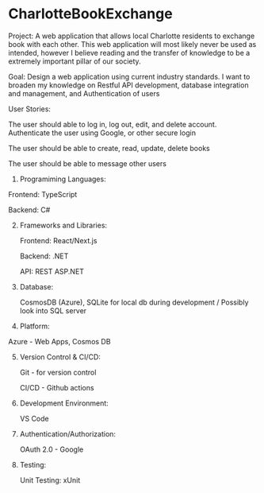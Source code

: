 # CharlotteBookExchange

Project: A web application that allows local Charlotte residents to exchange book with each other. This web application will most likely never be used as intended, however I believe reading
         and the transfer of knowledge to be a extremely important pillar of our society. 

Goal: Design a web application using current industry standards. I want to broaden my knowledge on Restful API development, database integration and management, and Authentication of users

User Stories: 

  The user should able to log in, log out, edit, and delete account. Authenticate the user using Google, or other secure login

  The user should be able to create, read, update, delete books

  The user should be able to message other users



1. Programiming Languages:

  Frontend: TypeScript

  Backend: C#

2. Frameworks and Libraries:

   Frontend: React/Next.js

   Backend: .NET

   API: REST ASP.NET

3. Database:

   CosmosDB (Azure), SQLite for local db during development / Possibly look into SQL server

4. Platform:

  Azure - Web Apps, Cosmos DB

5. Version Control & CI/CD:

   Git - for version control

   CI/CD - Github actions
   
6. Development Environment:

   VS Code

7. Authentication/Authorization:

   OAuth 2.0 - Google

8. Testing:

   Unit Testing: xUnit

   
